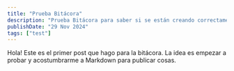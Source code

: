 ```yaml
---
title: "Prueba Bitácora"
description: "Prueba Bitácora para saber si se están creando correctamente los posts."
publishDate: "29 Nov 2024"
tags: ["test"]
---
```


Hola! Este es el primer post que hago para la bitácora. La idea es empezar a probar y acostumbrarme a Markdown para publicar cosas.

